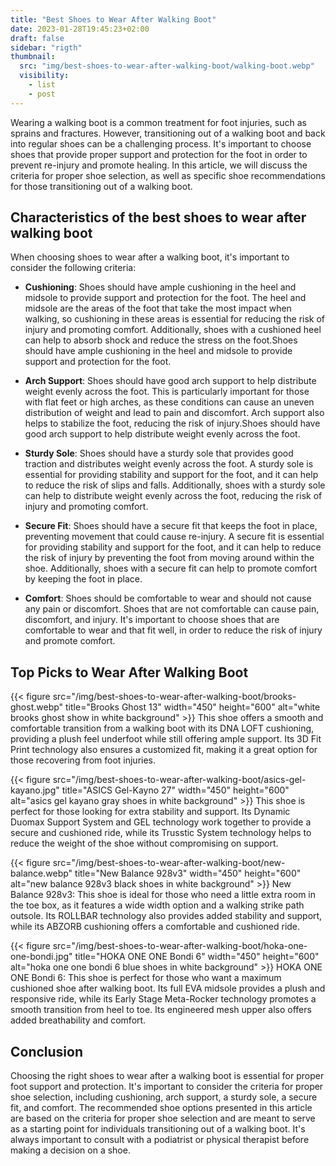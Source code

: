 ```yaml
---
title: "Best Shoes to Wear After Walking Boot"
date: 2023-01-28T19:45:23+02:00
draft: false
sidebar: "rigth"
thumbnail:
  src: "img/best-shoes-to-wear-after-walking-boot/walking-boot.webp"
  visibility:
    - list
    - post
---
```


Wearing a walking boot is a common treatment for foot injuries, such as sprains and fractures. However, transitioning out of a walking boot and back into regular shoes can be a challenging process. It's important to choose shoes that provide proper support and protection for the foot in order to prevent re-injury and promote healing. In this article, we will discuss the criteria for proper shoe selection, as well as specific shoe recommendations for those transitioning out of a walking boot.

## Characteristics of the best shoes to wear after walking boot

When choosing shoes to wear after a walking boot, it's important to consider the following criteria:

- **Cushioning**: Shoes should have ample cushioning in the heel and midsole to provide support and protection for the foot. The heel and midsole are the areas of the foot that take the most impact when walking, so cushioning in these areas is essential for reducing the risk of injury and promoting comfort. Additionally, shoes with a cushioned heel can help to absorb shock and reduce the stress on the foot.Shoes should have ample cushioning in the heel and midsole to provide support and protection for the foot.

- **Arch Support**: Shoes should have good arch support to help distribute weight evenly across the foot. This is particularly important for those with flat feet or high arches, as these conditions can cause an uneven distribution of weight and lead to pain and discomfort. Arch support also helps to stabilize the foot, reducing the risk of injury.Shoes should have good arch support to help distribute weight evenly across the foot.

- **Sturdy Sole**: Shoes should have a sturdy sole that provides good traction and distributes weight evenly across the foot. A sturdy sole is essential for providing stability and support for the foot, and it can help to reduce the risk of slips and falls. Additionally, shoes with a sturdy sole can help to distribute weight evenly across the foot, reducing the risk of injury and promoting comfort.

- **Secure Fit**: Shoes should have a secure fit that keeps the foot in place, preventing movement that could cause re-injury. A secure fit is essential for providing stability and support for the foot, and it can help to reduce the risk of injury by preventing the foot from moving around within the shoe. Additionally, shoes with a secure fit can help to promote comfort by keeping the foot in place.

- **Comfort**: Shoes should be comfortable to wear and should not cause any pain or discomfort. Shoes that are not comfortable can cause pain, discomfort, and injury. It's important to choose shoes that are comfortable to wear and that fit well, in order to reduce the risk of injury and promote comfort.

## Top Picks to Wear After Walking Boot

{{< figure src="/img/best-shoes-to-wear-after-walking-boot/brooks-ghost.webp" title="Brooks Ghost 13" width="450" height="600" alt="white brooks ghost show in white background" >}}
This shoe offers a smooth and comfortable transition from a walking boot with its DNA LOFT cushioning, providing a plush feel underfoot while still offering ample support. Its 3D Fit Print technology also ensures a customized fit, making it a great option for those recovering from foot injuries.

{{< figure src="/img/best-shoes-to-wear-after-walking-boot/asics-gel-kayano.jpg" title="ASICS Gel-Kayno 27" width="450" height="600" alt="asics gel kayano gray shoes in white background" >}}
This shoe is perfect for those looking for extra stability and support. Its Dynamic Duomax Support System and GEL technology work together to provide a secure and cushioned ride, while its Trusstic System technology helps to reduce the weight of the shoe without compromising on support.

{{< figure src="/img/best-shoes-to-wear-after-walking-boot/new-balance.webp" title="New Balance 928v3" width="450" height="600" alt="new balance 928v3 black shoes in white background" >}}
New Balance 928v3: This shoe is ideal for those who need a little extra room in the toe box, as it features a wide width option and a walking strike path outsole. Its ROLLBAR technology also provides added stability and support, while its ABZORB cushioning offers a comfortable and cushioned ride.

{{< figure src="/img/best-shoes-to-wear-after-walking-boot/hoka-one-one-bondi.jpg" title="HOKA ONE ONE Bondi 6" width="450" height="600" alt="hoka one one bondi 6 blue shoes in white background" >}}
HOKA ONE ONE Bondi 6: This shoe is perfect for those who want a maximum cushioned shoe after walking boot. Its full EVA midsole provides a plush and responsive ride, while its Early Stage Meta-Rocker technology promotes a smooth transition from heel to toe. Its engineered mesh upper also offers added breathability and comfort.

## Conclusion 

Choosing the right shoes to wear after a walking boot is essential for proper foot support and protection. It's important to consider the criteria for proper shoe selection, including cushioning, arch support, a sturdy sole, a secure fit, and comfort. The recommended shoe options presented in this article are based on the criteria for proper shoe selection and are meant to serve as a starting point for individuals transitioning out of a walking boot. It's always important to consult with a podiatrist or physical therapist before making a decision on a shoe.
